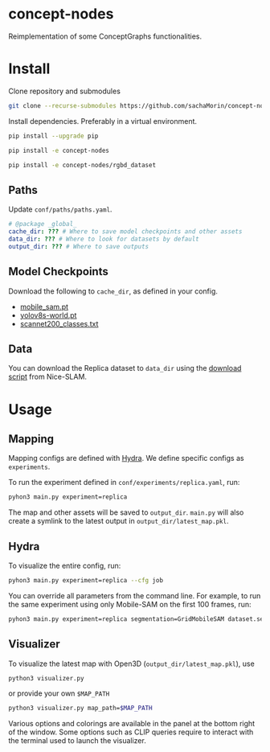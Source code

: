 # concept-nodes
Reimplementation of some ConceptGraphs functionalities. 

# Install
Clone repository and submodules
```bash
git clone --recurse-submodules https://github.com/sachaMorin/concept-nodes.git
```

Install dependencies. Preferably in a virtual environment.
```bash
pip install --upgrade pip
```
```bash
pip install -e concept-nodes
```
```bash
pip install -e concept-nodes/rgbd_dataset
```
## Paths 
Update `conf/paths/paths.yaml`.

```yaml
# @package _global_
cache_dir: ??? # Where to save model checkpoints and other assets
data_dir: ??? # Where to look for datasets by default
output_dir: ??? # Where to save outputs
```
## Model Checkpoints
Download the following to ```cache_dir```, as defined in your config.
 * [mobile_sam.pt](https://github.com/ultralytics/assets/releases/download/v8.2.0/mobile_sam.pt)
 * [yolov8s-world.pt](https://github.com/ultralytics/assets/releases/download/v8.2.0/yolov8s-world.pt)
 * [scannet200_classes.txt](https://github.com/concept-graphs/concept-graphs/blob/66175d63f466d264edce9f1fb6987c5ba1dcac0e/conceptgraph/scannet200_classes.txt)

## Data
You can download the Replica dataset to `data_dir` using the 
[download script](https://github.com/cvg/nice-slam/blob/master/scripts/download_replica.sh) from Nice-SLAM.

# Usage
## Mapping

Mapping configs are defined with [Hydra](https://hydra.cc/docs/intro/). We define specific configs as `experiments`.

To run the experiment defined in `conf/experiments/replica.yaml`, run:


```bash
pyhon3 main.py experiment=replica
```
The map and other assets will be saved to `output_dir`. `main.py` will also create
a symlink to the latest output in `output_dir/latest_map.pkl`.

## Hydra

To visualize the entire config, run:
```bash
pyhon3 main.py experiment=replica --cfg job
```
You can override all parameters from the command line. For example, to run the same experiment using
only Mobile-SAM on the first 100 frames, run:
```bash
pyhon3 main.py experiment=replica segmentation=GridMobileSAM dataset.sequence_end=100
```

## Visualizer
To visualize the latest map with Open3D (`output_dir/latest_map.pkl`), use
```bash
python3 visualizer.py
```
or provide your own `$MAP_PATH`
```bash
python3 visualizer.py map_path=$MAP_PATH
```

Various options and colorings are available in the panel
at the bottom right of the window. Some options such as CLIP
queries require to interact with the terminal used to 
launch the visualizer.

